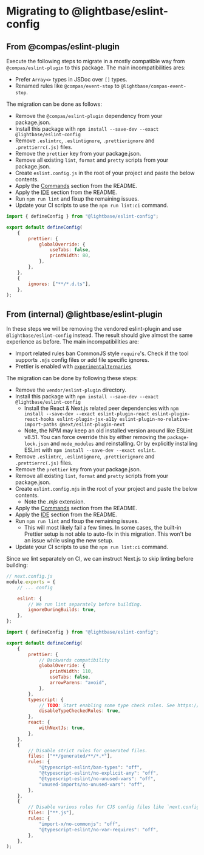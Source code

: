 # Migrating to @lightbase/eslint-config

## From @compas/eslint-plugin

Execute the following steps to migrate in a mostly compatible way from
`@compas/eslint-plugin` to this package. The main incompatibilities ares:

- Prefer `Array<>` types in JSDoc over `[]` types.
- Renamed rules like `@compas/event-stop` to `@lightbase/compas-event-stop`.

The migration can be done as follows:

- Remove the `@compas/eslint-plugin` dependency from your package.json.
- Install this package with `npm install --save-dev --exact @lightbase/eslint-config`
- Remove `.eslintrc`, `.eslintignore`, `.prettierignore` and `.prettierrc(.js)` files.
- Remove the `prettier` key from your package.json.
- Remove all existing `lint`, `format` and `pretty` scripts from your package.json.
- Create `eslint.config.js` in the root of your project and paste the below contents.
- Apply the [Commands](./README.md#commands) section from the README.
- Apply the [IDE](./README.md#ide) section from the README.
- Run `npm run lint` and fixup the remaining issues.
- Update your CI scripts to use the `npm run lint:ci` command.

```js
import { defineConfig } from "@lightbase/eslint-config";

export default defineConfig(
	{
		prettier: {
			globalOverride: {
				useTabs: false,
				printWidth: 80,
			},
		},
	},
	{
		ignores: ["**/*.d.ts"],
	},
);
```

## From (internal) @lightbase/eslint-plugin

In these steps we will be removing the vendored eslint-plugin and use
`@lightbase/eslint-config` instead. The result should give almost the same experience as
before. The main incompatibilities are:

- Import related rules ban CommonJS style `require`'s. Check if the tool supports `.mjs`
  config files or add file specific ignores.
- Prettier is enabled with
  [`experimentalTernaries`](https://prettier.io/blog/2023/11/13/curious-ternaries)

The migration can be done by following these steps:

- Remove the `vendor/eslint-plugin` directory.
- Install this package with `npm install --save-dev --exact @lightbase/eslint-config`
  - Install the React & Next.js related peer dependencies with
    `npm install --save-dev --exact eslint-plugin-react eslint-plugin-react-hooks eslint-plugin-jsx-a11y eslint-plugin-no-relative-import-paths @next/eslint-plugin-next`
  - Note, the NPM may keep an old installed version around like ESLint v8.51. You can
    force override this by either removing the `package-lock.json` and `node_modules` and
    reinstalling. Or by explicitly installing ESLint with
    `npm install --save-dev --exact eslint`.
- Remove `.eslintrc`, `.eslintignore`, `.prettierignore` and `.prettierrc(.js)` files.
- Remove the `prettier` key from your package.json.
- Remove all existing `lint`, `format` and `pretty` scripts from your package.json.
- Create `eslint.config.mjs` in the root of your project and paste the below contents.
  - Note the _.mjs_ extension.
- Apply the [Commands](./README.md#commands) section from the README.
- Apply the [IDE](./README.md#ide) section from the README.
- Run `npm run lint` and fixup the remaining issues.
  - This will most likely fail a few times. In some cases, the built-in Prettier setup is
    not able to auto-fix in this migration. This won't be an issue while using the new
    setup.
- Update your CI scripts to use the `npm run lint:ci` command.

Since we lint separately on CI, we can instruct Next.js to skip linting before building:

```js
// next.config.js
module.exports = {
	// ... config

	eslint: {
		// We run lint separately before building.
		ignoreDuringBuilds: true,
	},
};
```

```js
import { defineConfig } from "@lightbase/eslint-config";

export default defineConfig(
	{
		prettier: {
			// Backwards compatibility
			globalOverride: {
				printWidth: 110,
				useTabs: false,
				arrowParens: "avoid",
			},
		},
		typescript: {
			// TODO: Start enabling some type check rules. See https://typescript-eslint.io/users/configs/#recommended-type-checked
			disableTypeCheckedRules: true,
		},
		react: {
			withNextJs: true,
		},
	},
	{
		// Disable strict rules for generated files.
		files: ["**/generated/**/*.*"],
		rules: {
			"@typescript-eslint/ban-types": "off",
			"@typescript-eslint/no-explicit-any": "off",
			"@typescript-eslint/no-unused-vars": "off",
			"unused-imports/no-unused-vars": "off",
		},
	},
	{
		// Disable various rules for CJS config files like `next.config.js` and `postcss.config.js`
		files: ["**.js"],
		rules: {
			"import-x/no-commonjs": "off",
			"@typescript-eslint/no-var-requires": "off",
		},
	},
);
```
